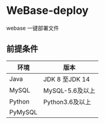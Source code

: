 # WeBase-deploy
webase 一键部署文件

## 前提条件

|  环境   | 版本  |
|  ----  | ----  |
|  Java  | JDK 8 至JDK 14  |
| MySQL  | MySQL-5.6及以上 |
| Python  | Python3.6及以上 |
| PyMySQL  |  |